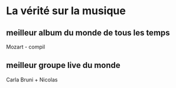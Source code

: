 # La vérité sur la musique
## meilleur album du monde de tous les temps
Mozart - compil
## meilleur groupe live du monde
Carla Bruni + Nicolas
